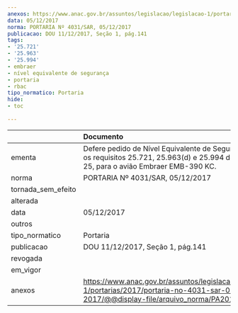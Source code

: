 ```yaml
---
anexos: https://www.anac.gov.br/assuntos/legislacao/legislacao-1/portarias/2017/portaria-no-4031-sar-05-12-2017/@@display-file/arquivo_norma/PA2017-4031.pdf
data: 05/12/2017
norma: PORTARIA Nº 4031/SAR, 05/12/2017
publicacao: DOU 11/12/2017, Seção 1, pág.141
tags:
- '25.721'
- '25.963'
- '25.994'
- embraer
- nível equivalente de segurança
- portaria
- rbac
tipo_normatico: Portaria
hide: 
- toc 
 
---
```


|                    | Documento                                                                                                                                            |
|:-------------------|:-----------------------------------------------------------------------------------------------------------------------------------------------------|
| ementa             | Defere pedido de Nível Equivalente de Segurança para os requisitos 25.721, 25.963(d) e 25.994 do RBAC nº 25, para o avião Embraer EMB-390 KC.        |
| norma              | PORTARIA Nº 4031/SAR, 05/12/2017                                                                                                                     |
| tornada_sem_efeito |                                                                                                                                                      |
| alterada           |                                                                                                                                                      |
| data               | 05/12/2017                                                                                                                                           |
| outros             |                                                                                                                                                      |
| tipo_normatico     | Portaria                                                                                                                                             |
| publicacao         | DOU 11/12/2017, Seção 1, pág.141                                                                                                                     |
| revogada           |                                                                                                                                                      |
| em_vigor           |                                                                                                                                                      |
| anexos             | https://www.anac.gov.br/assuntos/legislacao/legislacao-1/portarias/2017/portaria-no-4031-sar-05-12-2017/@@display-file/arquivo_norma/PA2017-4031.pdf |